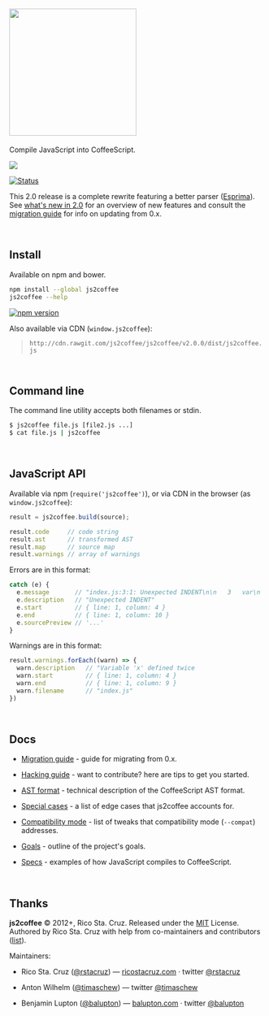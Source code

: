 # <img src="http://js2.coffee/assets/logo-white.svg" width="250">

Compile JavaScript into CoffeeScript.

[![](http://js2.coffee/assets/screenshots/js2coffee.png)](http://js2.coffee)

[![Status](https://travis-ci.org/js2coffee/js2coffee.svg?branch=master)](https://travis-ci.org/js2coffee/js2coffee)  

This 2.0 release is a complete rewrite featuring a better parser ([Esprima]).
See [what's new in 2.0](notes/New_in_2.0.md) for an overview of new features
and consult the [migration guide](notes/Migration_guide.md) for info on
updating from 0.x.

<br>

## Install

Available on npm and bower.

```sh
npm install --global js2coffee
js2coffee --help
```

[![npm version](http://img.shields.io/npm/v/js2coffee.svg?style=flat)](https://npmjs.org/package/js2coffee "View this project on npm")

Also available via CDN (`window.js2coffee`):

> [](#version) `http://cdn.rawgit.com/js2coffee/js2coffee/v2.0.0/dist/js2coffee.js`

<br>

## Command line

The command line utility accepts both filenames or stdin.

```sh
$ js2coffee file.js [file2.js ...]
$ cat file.js | js2coffee
```

<br>

## JavaScript API

Available via npm (`require('js2coffee')`), or via CDN in the browser (as `window.js2coffee`):

```js
result = js2coffee.build(source);

result.code     // code string
result.ast      // transformed AST
result.map      // source map
result.warnings // array of warnings
```

Errors are in this format:

```js
catch (e) {
  e.message       // "index.js:3:1: Unexpected INDENT\n\n   3   var\n   ---^"
  e.description   // "Unexpected INDENT"
  e.start         // { line: 1, column: 4 }
  e.end           // { line: 1, column: 10 }
  e.sourcePreview // '...'
}
```

Warnings are in this format:

```js
result.warnings.forEach((warn) => {
  warn.description   // "Variable 'x' defined twice
  warn.start         // { line: 1, column: 4 }
  warn.end           // { line: 1, column: 9 }
  warn.filename      // "index.js"
})
```

<br>

## Docs

 - [Migration guide](notes/Migration_guide.md) - guide for migrating from 0.x.

 - [Hacking guide](notes/Hacking.md) - want to contribute? here are tips to get you started.

 - [AST format](notes/AST.md) - technical description of the CoffeeScript AST format.

 - [Special cases](notes/Special_cases.md) - a list of edge cases that js2coffee accounts for.

 - [Compatibility mode](notes/Special_cases.md#compatibilitymode) - list of tweaks that compatibility mode (`--compat`) addresses.

 - [Goals](notes/Goals.md) - outline of the project's goals.

 - [Specs](notes/Specs.md) - examples of how JavaScript compiles to CoffeeScript.

<br>

## Thanks

**js2coffee** © 2012+, Rico Sta. Cruz. Released under the [MIT] License.<br>
Authored by Rico Sta. Cruz with help from co-maintainers and contributors ([list][contributors]).

Maintainers:

 * Rico Sta. Cruz ([@rstacruz](https://github.com/rstacruz)) —
   [ricostacruz.com](http://ricostacruz.com) · twitter [@rstacruz](https://twitter.com/rstacruz)

 * Anton Wilhelm ([@timaschew](https://github.com/timaschew)) — twitter [@timaschew](https://twitter.com/timaschew)

 * Benjamin Lupton ([@balupton](https://github.com/balupton)) —
   [balupton.com](http://balupton.com) · twitter [@balupton](https://twitter.com/balupton)

[MIT]: http://mit-license.org/
[contributors]: http://github.com/rstacruz/js2coffee/contributors
[Esprima]: http://esprima.org/
